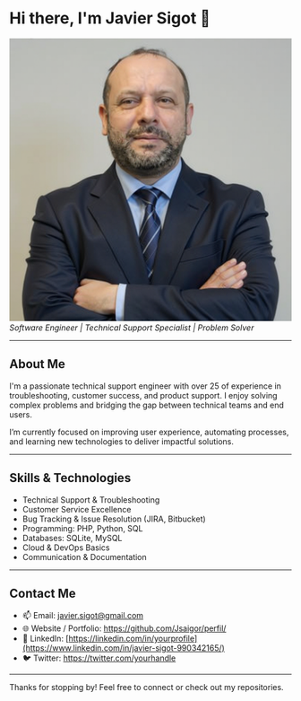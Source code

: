 # Hi there, I'm Javier Sigot 👋

![Profile Photo](./profile-photo.jpg)  
*Software Engineer | Technical Support Specialist | Problem Solver*

---

## About Me

I'm a passionate technical support engineer with over 25 of experience in troubleshooting, customer success, and product support. I enjoy solving complex problems and bridging the gap between technical teams and end users.

I’m currently focused on improving user experience, automating processes, and learning new technologies to deliver impactful solutions.

---

## Skills & Technologies

- Technical Support & Troubleshooting  
- Customer Service Excellence  
- Bug Tracking & Issue Resolution (JIRA, Bitbucket)  
- Programming: PHP, Python, SQL  
- Databases: SQLite, MySQL  
- Cloud & DevOps Basics  
- Communication & Documentation  

---

## Contact Me

- 📫 Email: javier.sigot@gmail.com  
- 🌐 Website / Portfolio: https://github.com/Jsaigor/perfil/  
- 🔗 LinkedIn: [https://linkedin.com/in/yourprofile](https://www.linkedin.com/in/javier-sigot-990342165/)  
- 🐦 Twitter: https://twitter.com/yourhandle  

---

Thanks for stopping by! Feel free to connect or check out my repositories.

